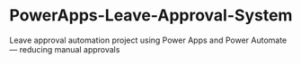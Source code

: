 # PowerApps-Leave-Approval-System
Leave approval automation project using Power Apps and Power Automate — reducing manual approvals
